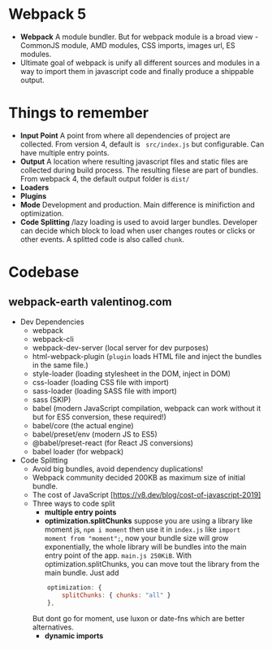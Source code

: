 # Webpack 5

- **Webpack** A module bundler. But for webpack module is a broad view - CommonJS module, AMD modules, CSS imports, images url, ES modules.
- Ultimate goal of webpack is unify all different sources and modules in a way to import them in javascript code and finally produce a shippable output.

# Things to remember
- **Input Point** A point from where all dependencies of project are collected. From version 4, default is ` src/index.js` but configurable. Can have multiple entry points.
- **Output** A location where resulting javascript files and static files are collected during build process. The resulting filese are part of bundles. From webpack 4, the default output folder is `dist/`
- **Loaders**
- **Plugins**
- **Mode** Development and production. Main difference is minifiction and optimization. 
- **Code Splitting** /lazy loading is used to avoid larger bundles. Developer can decide which block to load when user changes routes or clicks or other events. A splitted code is also called `chunk`.


# Codebase

## webpack-earth valentinog.com 
- Dev Dependencies
    - webpack
    - webpack-cli
    - webpack-dev-server (local server for dev purposes)
    - html-webpack-plugin (`plugin` loads HTML file and inject the bundles in the same file.)
    - style-loader (loading stylesheet in the DOM, inject in DOM) 
    - css-loader (loading CSS file with import)
    - sass-loader (loading SASS file with import)
    - sass (SKIP)
    - babel (modern JavaScript compilation, webpack can work without it but for ES5 conversion, these required!)
    - babel/core (the actual engine)
    - babel/preset/env (modern JS to ES5)
    - @babel/preset-react (for React JS conversions)
    - babel loader (for webpack)
- Code Splitting
    - Avoid big bundles, avoid dependency duplications!
    - Webpack community decided 200KB as maximum size of initial bundle.
    - The cost of JavaScript [https://v8.dev/blog/cost-of-javascript-2019]
    - Three ways to code split
        - **multiple entry points** 
        - **optimization.splitChunks** suppose you are using a library like moment js, `npm i moment` then use it in `index.js` like `import moment from "moment";`, now your bundle size will grow exponentially, the whole library will be bundles into the main entry point of the app. `main.js 250KiB`. With optimization.splitChunks, you can move tout the library from the main bundle. Just add
        ```javascript
            optimization: {
                splitChunks: { chunks: "all" }
            },
        ```
        But dont go for moment, use luxon or date-fns which are better alternatives.
        - **dynamic imports** 

